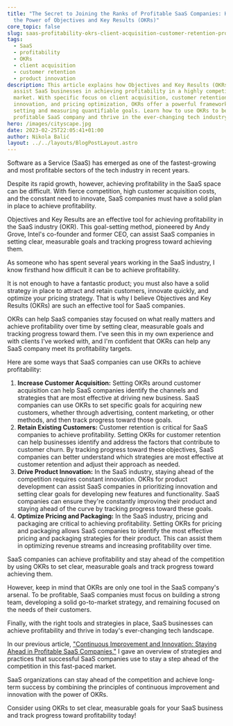```yaml
---
title: "The Secret to Joining the Ranks of Profitable SaaS Companies: Harnessing
  the Power of Objectives and Key Results (OKRs)"
core_topic: false
slug: saas-profitability-okrs-client-acquisition-customer-retention-product-innovation
tags:
  - SaaS
  - profitability
  - OKRs
  - client acquisition
  - customer retention
  - product innovation
description: This article explains how Objectives and Key Results (OKRs) can
  assist SaaS businesses in achieving profitability in a highly competitive
  market. With specific focus on client acquisition, customer retention, product
  innovation, and pricing optimization, OKRs offer a powerful framework for
  setting and measuring quantifiable goals. Learn how to use OKRs to become a
  profitable SaaS company and thrive in the ever-changing tech industry.
hero: /images/cityscape.jpg
date: 2023-02-25T22:05:41+01:00
author: Nikola Balić
layout: ../../layouts/BlogPostLayout.astro
---
```

Software as a Service (SaaS) has emerged as one of the fastest-growing and most profitable sectors of the tech industry in recent years. 

Despite its rapid growth, however, achieving profitability in the SaaS space can be difficult. With fierce competition, high customer acquisition costs, and the constant need to innovate, SaaS companies must have a solid plan in place to achieve profitability.

Objectives and Key Results are an effective tool for achieving profitability in the SaaS industry (OKR). This goal-setting method, pioneered by Andy Grove, Intel's co-founder and former CEO, can assist SaaS companies in setting clear, measurable goals and tracking progress toward achieving them.

As someone who has spent several years working in the SaaS industry, I know firsthand how difficult it can be to achieve profitability. 

It is not enough to have a fantastic product; you must also have a solid strategy in place to attract and retain customers, innovate quickly, and optimize your pricing strategy. That is why I believe Objectives and Key Results (OKRs) are such an effective tool for SaaS companies.

OKRs can help SaaS companies stay focused on what really matters and achieve profitability over time by setting clear, measurable goals and tracking progress toward them. I've seen this in my own experience and with clients I've worked with, and I'm confident that OKRs can help any SaaS company meet its profitability targets.

Here are some ways that SaaS companies can use OKRs to achieve profitability:

1. **Increase Customer Acquisition:** Setting OKRs around customer acquisition can help SaaS companies identify the channels and strategies that are most effective at driving new business. SaaS companies can use OKRs to set specific goals for acquiring new customers, whether through advertising, content marketing, or other methods, and then track progress toward those goals.
2. **Retain Existing Customers:** Customer retention is critical for SaaS companies to achieve profitability. Setting OKRs for customer retention can help businesses identify and address the factors that contribute to customer churn. By tracking progress toward these objectives, SaaS companies can better understand which strategies are most effective at customer retention and adjust their approach as needed.
3. **Drive Product Innovation:** In the SaaS industry, staying ahead of the competition requires constant innovation. OKRs for product development can assist SaaS companies in prioritizing innovation and setting clear goals for developing new features and functionality. SaaS companies can ensure they're constantly improving their product and staying ahead of the curve by tracking progress toward these goals.
4. **Optimize Pricing and Packaging:** In the SaaS industry, pricing and packaging are critical to achieving profitability. Setting OKRs for pricing and packaging allows SaaS companies to identify the most effective pricing and packaging strategies for their product. This can assist them in optimizing revenue streams and increasing profitability over time.

SaaS companies can achieve profitability and stay ahead of the competition by using OKRs to set clear, measurable goals and track progress toward achieving them. 

However, keep in mind that OKRs are only one tool in the SaaS company's arsenal. To be profitable, SaaS companies must focus on building a strong team, developing a solid go-to-market strategy, and remaining focused on the needs of their customers.

Finally, with the right tools and strategies in place, SaaS businesses can achieve profitability and thrive in today's ever-changing tech landscape.

In our previous article, ["Continuous Improvement and Innovation: Staying Ahead in Profitable SaaS Companies,"](https://www.pulent.com/posts/continuous-improvement-and-innovation-staying-ahead-in-profitable-saas-companies) I gave an overview of strategies and practices that successful SaaS companies use to stay a step ahead of the competition in this fast-paced market.

SaaS organizations can stay ahead of the competition and achieve long-term success by combining the principles of continuous improvement and innovation with the power of OKRs.

Consider using OKRs to set clear, measurable goals for your SaaS business and track progress toward profitability today!